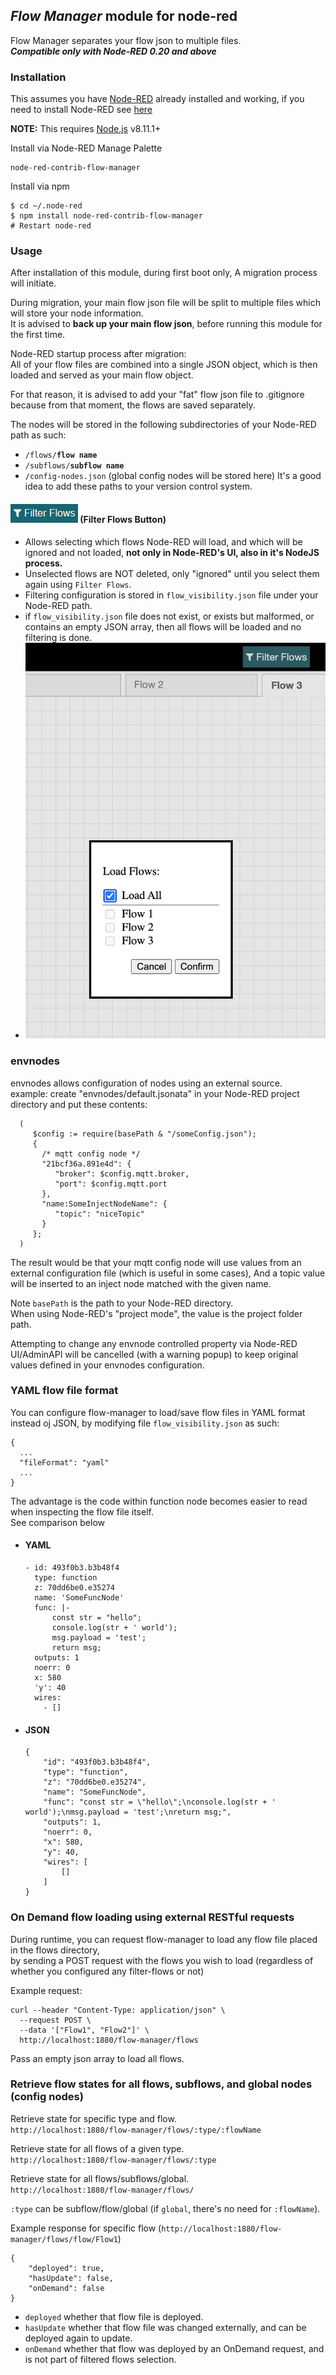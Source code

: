 ## _Flow Manager_ module for node-red

Flow Manager separates your flow json to multiple files.<br/>
***Compatible only with Node-RED 0.20 and above***

### Installation

This assumes you have [Node-RED](https://nodered.org) already installed and working, if you need to install Node-RED see [here](https://nodered.org/docs/getting-started/installation)

**NOTE:** This requires [Node.js](https://nodejs.org) v8.11.1+

Install via Node-RED Manage Palette

```
node-red-contrib-flow-manager
```

Install via npm

```shell
$ cd ~/.node-red
$ npm install node-red-contrib-flow-manager
# Restart node-red
```

### Usage 
After installation of this module, during first boot only, A migration process will initiate.

During migration, your main flow json file will be split to multiple files which will store your node information.<br/>
It is advised to **back up your main flow json**, before running this module for the first time.

Node-RED startup process after migration:<br/>
All of your flow files are combined into a single JSON object, which is then loaded and served as your main flow object.

For that reason, it is advised to add your "fat" flow json file to .gitignore because from that moment, the flows are saved separately.

The nodes will be stored in the following subdirectories of your Node-RED path as such:
* `/flows/`**`flow name`**
* `/subflows/`**`subflow name`**
* `/config-nodes.json` (global config nodes will be stored here)
It's a good idea to add these paths to your version control system. 

#### ![Filter Flows](filter_flows.png) (Filter Flows Button)
* Allows selecting which flows Node-RED will load, and which will be ignored and not loaded, **not only in Node-RED's UI, also in it's NodeJS process.** <br/>
* Unselected flows are NOT deleted, only "ignored" until you select them again using `Filter Flows`.
* Filtering configuration is stored in `flow_visibility.json` file under your Node-RED path.
* if `flow_visibility.json` file does not exist, or exists but malformed, or contains an empty JSON array, then all flows will be loaded and no filtering is done.
* ![Filter Flows Popup](filter_flows_popup.png)
    
### envnodes
envnodes allows configuration of nodes using an external source.<br/>
example:
create "envnodes/default.jsonata" in your Node-RED project directory and put these contents:
```
  (
     $config := require(basePath & "/someConfig.json");
     {
       /* mqtt config node */
       "21bcf36a.891e4d": {
          "broker": $config.mqtt.broker,
          "port": $config.mqtt.port
       },
       "name:SomeInjectNodeName": {
          "topic": "niceTopic"
       }
     };
  )
```
The result would be that your mqtt config node will use values from an external configuration file (which is useful in some cases),
And a topic value will be inserted to an inject node matched with the given name.

Note `basePath` is the path to your Node-RED directory.<br/>
When using Node-RED's "project mode", the value is the project folder path. 

Attempting to change any envnode controlled property via Node-RED UI/AdminAPI will be cancelled (with a warning popup) to keep original values defined in your envnodes configuration.
    
### YAML flow file format
You can configure flow-manager to load/save flow files in YAML format instead oj JSON, by modifying file `flow_visibility.json` as such:
```
{
  ...
  "fileFormat": "yaml"
  ...
}
```
The advantage is the code within function node becomes easier to read when inspecting the flow file itself.<br/>
See comparison below
* #### YAML
    ```
    - id: 493f0b3.b3b48f4
      type: function
      z: 70dd6be0.e35274
      name: 'SomeFuncNode'
      func: |-
          const str = "hello";
          console.log(str + ' world');
          msg.payload = 'test';
          return msg;
      outputs: 1
      noerr: 0
      x: 580
      'y': 40
      wires:
        - []
    ```
* #### JSON
    ```
    {
        "id": "493f0b3.b3b48f4",
        "type": "function",
        "z": "70dd6be0.e35274",
        "name": "SomeFuncNode",
        "func": "const str = \"hello\";\nconsole.log(str + ' world');\nmsg.payload = 'test';\nreturn msg;",
        "outputs": 1,
        "noerr": 0,
        "x": 580,
        "y": 40,
        "wires": [
            []
        ]
    }
    ```
  
### On Demand flow loading using external RESTful requests
During runtime, you can request flow-manager to load any flow file placed in the flows directory,<br/>
by sending a POST request with the flows you wish to load (regardless of whether you configured any filter-flows or not)

Example request:<br/>
```
curl --header "Content-Type: application/json" \
  --request POST \
  --data '["Flow1", "Flow2"]' \
  http://localhost:1880/flow-manager/flows
```
Pass an empty json array to load all flows. 

### Retrieve flow states for all flows, subflows, and global nodes (config nodes)

Retrieve state for specific type and flow.<br/>
`http://localhost:1880/flow-manager/flows/:type/:flowName`


Retrieve state for all flows of a given type.<br/>
`http://localhost:1880/flow-manager/flows/:type`

Retrieve state for all flows/subflows/global.<br/>
`http://localhost:1880/flow-manager/flows/`

`:type` can be subflow/flow/global (if `global`, there's no need for `:flowName`).

Example response for specific flow (`http://localhost:1880/flow-manager/flows/flow/Flow1`)
```
{
    "deployed": true,
    "hasUpdate": false,
    "onDemand": false
}
```
* `deployed` whether that flow file is deployed. 
* `hasUpdate` whether that flow file was changed externally, and can be deployed again to update.
* `onDemand` whether that flow was deployed by an OnDemand request, and is not part of filtered flows selection. 


